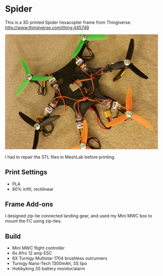 Spider
======
This is a 3D printed Spider hexacopter frame from Thingiverse.
http://www.thingiverse.com/thing:445749

![Image of Spider Hexacopter](spider.jpg)

I had to repair the STL files in MeshLab before printing.

Print Settings
--------------
 - PLA
 - 80% infill, rectilinear

Frame Add-ons
-------
I designed zip-tie connected landing gear, and used my Mini MWC box to mount
the FC using zip-ties.

Build
-----
 - Mini MWC flight controller
 - 6x Afro 12 amp ESC
 - 6X Turnigy Multistar 1704 brushless outrunners
 - Turnigy Nano-Tech 1300mAh, 3S lipo
 - Hobbyking 3S battery monitor/alarm
